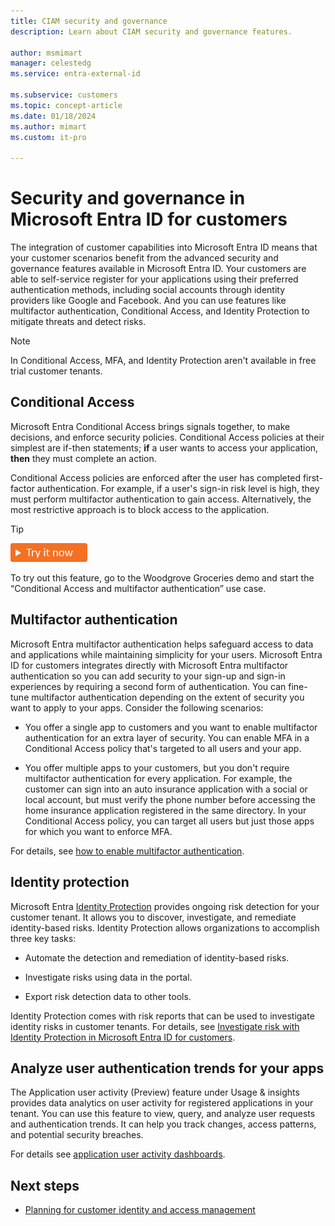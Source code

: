 ```yaml
---
title: CIAM security and governance
description: Learn about CIAM security and governance features.
 
author: msmimart
manager: celestedg
ms.service: entra-external-id
 
ms.subservice: customers
ms.topic: concept-article
ms.date: 01/18/2024
ms.author: mimart
ms.custom: it-pro

---
```


# Security and governance in Microsoft Entra ID for customers

The integration of customer capabilities into Microsoft Entra ID means that your customer scenarios benefit from the advanced security and governance features available in Microsoft Entra ID. Your customers are able to self-service register for your applications using their preferred authentication methods, including social accounts through identity providers like Google and Facebook. And you can use features like multifactor authentication, Conditional Access, and Identity Protection to mitigate threats and detect risks.

> [!NOTE]
> In Conditional Access, MFA, and Identity Protection aren't available in free trial customer tenants.

## Conditional Access

Microsoft Entra Conditional Access brings signals together, to make decisions, and enforce security policies. Conditional Access policies at their simplest are if-then statements; **if** a user wants to access your application, **then** they must complete an action.

Conditional Access policies are enforced after the user has completed first-factor authentication. For example, if a user's sign-in risk level is high, they must perform multifactor authentication to gain access. Alternatively, the most restrictive approach is to block access to the application.

> [!TIP]
> [![Try it now](./media/common/try-it-now.png)](https://woodgrovedemo.com/#usecase=CA)
> 
> To try out this feature, go to the Woodgrove Groceries demo and start the “Conditional Access and multifactor authentication” use case.

## Multifactor authentication

Microsoft Entra multifactor authentication helps safeguard access to data and applications while maintaining simplicity for your users. Microsoft Entra ID for customers integrates directly with Microsoft Entra multifactor authentication so you can add security to your sign-up and sign-in experiences by requiring a second form of authentication. You can fine-tune multifactor authentication depending on the extent of security you want to apply to your apps. Consider the following scenarios:

- You offer a single app to customers and you want to enable multifactor authentication for an extra layer of security. You can enable MFA in a Conditional Access policy that's targeted to all users and your app.

- You offer multiple apps to your customers, but you don't require multifactor authentication for every application. For example, the customer can sign into an auto insurance application with a social or local account, but must verify the phone number before accessing the home insurance application registered in the same directory. In your Conditional Access policy, you can target all users but just those apps for which you want to enforce MFA.

For details, see [how to enable multifactor authentication](how-to-multifactor-authentication-customers.md).
## Identity protection

Microsoft Entra [Identity Protection](~/id-protection/overview-identity-protection.md) provides ongoing risk detection for your customer tenant. It allows you to discover, investigate, and remediate identity-based risks. Identity Protection allows organizations to accomplish three key tasks:

- Automate the detection and remediation of identity-based risks.

- Investigate risks using data in the portal.

- Export risk detection data to other tools.

Identity Protection comes with risk reports that can be used to investigate identity risks in customer tenants. For details, see [Investigate risk with Identity Protection in Microsoft Entra ID for customers](how-to-identity-protection-customers.md).

## Analyze user authentication trends for your apps

The Application user activity (Preview) feature under Usage & insights provides data analytics on user activity for registered applications in your tenant. You can use this feature to view, query, and analyze user requests and authentication trends. It can help you track changes, access patterns, and potential security breaches.

For details see [application user activity dashboards](how-to-user-insights.md). 

## Next steps

- [Planning for customer identity and access management](concept-planning-your-solution.md)
